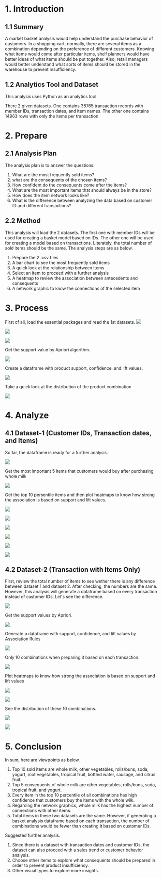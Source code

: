 # 1. Introduction
## 1.1 Summary
A market basket analysis would help understand the purchase behavior of customers. In a shopping cart, normally, there are several items as a combination depending on the preference of different customers. Knowing what items would come after particular items, shelf planners would have better ideas of what items should be put together. Also, retail managers would better understand what sorts of items should be stored in the warehouse to prevent insufficiency.

## 1.2 Analytics Tool and Dataset
This analysis uses Python as an analytics tool.

There 2 given datasets. One contains 38765 transaction records with member IDs, transaction dates, and item names. The other one contains 14963 rows with only the items per transaction.

# 2. Prepare
## 2.1 Analysis Plan
The analysis plan is to answer the questions.

1. What are the most frequently sold items?
2. what are the consequents of the chosen items?
3. How confident do the consequents come after the items?
4. What are the most important items that should always be in the store?
5. How does the item network looks like?
6. What is the difference between analyzing the data based on customer ID and different transactions?

## 2.2 Method
This analysis will load the 2 datasets. The first one with member IDs will be used for creating a basket model based on IDs. The other one will be used for creating a model based on transactions. Literately, the total number of sold items should be the same. The analysis steps are as below.

1. Prepare the 2 .csv files
2. A bar chart to see the most frequently sold items
3. A quick look at the relationship between items
4. Select an item to proceed with a further analysis
5. A heatmap to review the association between antecedents and consequents
6. A network graphic to know the connections of the selected item

# 3. Process
First of all, load the essential packages and read the 1st datasets.
![](https://github.com/foolwuilin/Data_Analytics_Projects/blob/main/Market%20Basket%20Analysis/images/df_01.jpg)

![](https://github.com/foolwuilin/Data_Analytics_Projects/blob/main/Market%20Basket%20Analysis/images/plot_01.jpg)

![](https://github.com/foolwuilin/Data_Analytics_Projects/blob/main/Market%20Basket%20Analysis/images/df_02.jpg)

Get the support value by Apriori algorithm.

![](https://github.com/foolwuilin/Data_Analytics_Projects/blob/main/Market%20Basket%20Analysis/images/df_03.jpg)

Create a dataframe with product support, confidence, and lift values.

![](https://github.com/foolwuilin/Data_Analytics_Projects/blob/main/Market%20Basket%20Analysis/images/df_04.jpg)

Take a quick look at the distribution of the product combination

![](https://github.com/foolwuilin/Data_Analytics_Projects/blob/main/Market%20Basket%20Analysis/images/plot_02.jpg)

# 4. Analyze
## 4.1 Dataset-1 (Customer IDs, Transaction dates, and Items)
So far, the dataframe is ready for a further analysis.

![](https://github.com/foolwuilin/Data_Analytics_Projects/blob/main/Market%20Basket%20Analysis/images/df_05.jpg)

Get the most important 5 items that customers would buy after purchasing whole milk

![](https://github.com/foolwuilin/Data_Analytics_Projects/blob/main/Market%20Basket%20Analysis/images/df_06.jpg)

Get the top 10 persentile items and then plot heatmaps to know how strong the association is based on support and lift values.

![](https://github.com/foolwuilin/Data_Analytics_Projects/blob/main/Market%20Basket%20Analysis/images/plot_03.jpg)

![](https://github.com/foolwuilin/Data_Analytics_Projects/blob/main/Market%20Basket%20Analysis/images/plot_04.jpg)

![](https://github.com/foolwuilin/Data_Analytics_Projects/blob/main/Market%20Basket%20Analysis/images/plot_05.jpg)

![](https://github.com/foolwuilin/Data_Analytics_Projects/blob/main/Market%20Basket%20Analysis/images/plot_06.jpg)

![](https://github.com/foolwuilin/Data_Analytics_Projects/blob/main/Market%20Basket%20Analysis/images/plot_07.jpg)

![](https://github.com/foolwuilin/Data_Analytics_Projects/blob/main/Market%20Basket%20Analysis/images/plot_08.jpg)

## 4.2 Dataset-2 (Transaction with Items Only)
First, review the total number of items to see wether there is any difference between dataset 1 and dataset 2. After checking, the numbers are the same. However, this analysis will generate a dataframe based on every transaction instead of customer IDs. Let's see the difference.

![](https://github.com/foolwuilin/Data_Analytics_Projects/blob/main/Market%20Basket%20Analysis/images/plot_09.jpg)

Get the support values by Apriori.

![](https://github.com/foolwuilin/Data_Analytics_Projects/blob/main/Market%20Basket%20Analysis/images/df_07.jpg)

Generate a dataframe with support, confidence, and lift values by Association Rules 

![](https://github.com/foolwuilin/Data_Analytics_Projects/blob/main/Market%20Basket%20Analysis/images/df_08.jpg)

Only 10 combinations when preparing it based on each transaction.

![](https://github.com/foolwuilin/Data_Analytics_Projects/blob/main/Market%20Basket%20Analysis/images/plot_10.jpg)

Plot heatmaps to know how strong the association is based on support and lift values

![](https://github.com/foolwuilin/Data_Analytics_Projects/blob/main/Market%20Basket%20Analysis/images/plot_11.jpg)

![](https://github.com/foolwuilin/Data_Analytics_Projects/blob/main/Market%20Basket%20Analysis/images/plot_12.jpg)

See the distribution of these 10 combinations.

![](https://github.com/foolwuilin/Data_Analytics_Projects/blob/main/Market%20Basket%20Analysis/images/plot_13.jpg)

![](https://github.com/foolwuilin/Data_Analytics_Projects/blob/main/Market%20Basket%20Analysis/images/plot_14.jpg)

# 5. Conclusion
In sum, here are viewpoints as below.

1. Top 10 sold items are whole milk, other vegetables, rolls/buns, soda, yogurt, root vegetables, tropical fruit, bottled water, sausage, and citrus fruit.
2. Top 5 consequents of whole milk are other vegetables, rolls/buns, soda, tropical fruit, and yogurt.
3. Every item in the top 10 percentile of all combinations has high confidence that customers buy the items with the whole wilk.
4. Regarding the network graphics, whole milk has the highest number of connections with other items.
5. Total items in these two datasets are the same. However, if generating a basket analysis dataframe based on each transaction, the number of combinations would be fewer than creating it based on customer IDs.

Suggested further analysis.

1. Since there is a dataset with transaction dates and customer IDs, the dataset can also proceed with a sales trend or customer behavior analysis.
2. Choose other items to explore what consequents should be prepared in order to prevent product insufficiency.
3. Other visual types to explore more insights.
